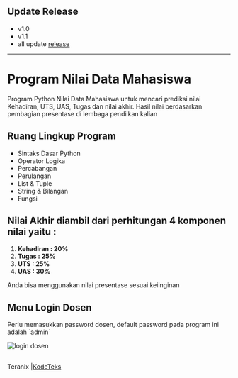 ## Update Release
* v1.0
* v1.1
* all update [release](https://github.com/teranixbq/program-nilai-data-mahasiswa/releases)
----
# Program Nilai Data Mahasiswa

Program Python Nilai Data Mahasiswa untuk mencari prediksi nilai Kehadiran, UTS, UAS, Tugas dan nilai akhir. Hasil nilai berdasarkan pembagian presentase di lembaga pendiikan kalian

## Ruang Lingkup Program
* Sintaks Dasar Python
* Operator Logika
* Percabangan
* Perulangan
* List & Tuple
* String & Bilangan
* Fungsi

## Nilai Akhir diambil dari perhitungan 4 komponen nilai yaitu :
1. **Kehadiran : 20%**
2. **Tugas     : 25%**
3. **UTS       : 25%**
4. **UAS       : 30%**
<p>Anda bisa menggunakan nilai presentase sesuai keiinginan</p>

## Menu Login Dosen
<p>Perlu memasukkan password dosen, default password pada program ini adalah `admin`</p>

![login dosen](https://blogger.googleusercontent.com/img/a/AVvXsEhMOlp5m_ShfnlYDgGkHZCkUzfzOZbq_eAmS7hfhpysO8JaSTZnO-bxatZkGCut0FRS7iAiwrMRazwmmyJZNYgcpb6Nt2INy1jD81ZTotAaSfJH_S6UD1g_40Ra0YP754swb0oIftJeFRqgH5a7snEFrzyVLxwKDtgGv_oM8Oxw6OJNc71uiD6OgCIsKw)

##
Teranix |[KodeTeks](https://www.kodeteks.com/2021/05/program-python-nilai-data-mahasiswa.html)
